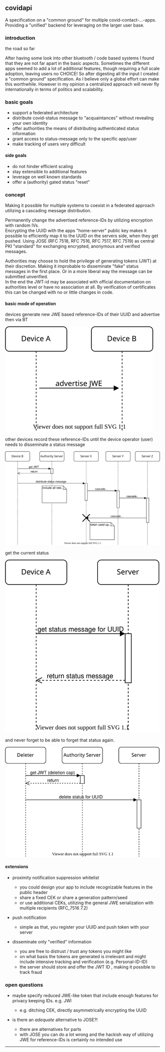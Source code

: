 ## covidapi

A specification on a "common ground" for multiple covid-contact-...-apps.
Providing a "unified" backend for leveraging on the larger user base. 

### introduction
the road so far

After having some look into other bluetooth / code based systems I found that they are not far apart in the basic aspects.
Sometimes the different apps seemed to add a lot of additional features, though requiring a full scale adoption, leaving users no CHOICE!
So after digesting all the input I created a "common ground" specification. As I believe only a global effort can make this worthwhile. 
However in my opinion a centralized approach will never fly internationally in terms of politics and scalability. 

### basic goals

* support a federated architecture
* distribute covid-status message to "acquaintances" without revealing your own identity
* offer authorities the means of distributing authenticated status information    
* grant access to status-message only to the specific app/user  
* make tracking of users very difficult 

#### side goals

* do not hinder efficient scaling
* stay extensible to additional features
* leverage on well known standards
* offer a (authority) gated status "reset"  

### concept

Making it possible for multiple systems to coexist in a federated approach utilizing a cascading message distribution. 

Permanently change the advertised reference-IDs by utilizing encryption with random IVs.  
Encrypting the UUID with the apps "home-server" public key makes it possible to efficiently map it to the UUID on the servers side, when they get pushed.
Using JOSE (RFC 7518, RFC 7516, RFC 7517, RFC 7519) as central PKI "standard" for exchanging encrypted, anonymous and verified messages.                 

Authorities may choose to hold the privilege of generating tokens (JWT) at their discretion. Making it improbable to disseminate "fake" status messages in the first place. Or in a more liberal way the message can be submitted unverified.    
In the end the JWT-id may be associated with official documentation on authorities level or have no association at all. 
By verification of certificates this can be changed with no or little changes in code.       

#### basic mode of operation

devices generate new JWE based reference-IDs of their UUID and advertise then via BT 
 
![advertise unique ids (you could renew that like always) ](/docs/img/blehdah.svg)

other devices record these reference-IDs until the device operator (user) needs to disseminate a status message 

![distribute status message](/docs/img/poststatus.svg)

get the current status 

![check status](/docs/img/getstatus.svg)

and never forget to be able to forget that status again.  

![delete status](/docs/img/deletestatus.svg)

#### extensions

* proximity notification suppression whitelist   
  * you could design your app to include recognizable features in the public header
  * share a fixed CEK or share a generation pattern/seed 
  * or use additional CEKs, utilizing the general JWE serialization with multiple recipients (RFC_7516 7.2) 
  
* push notification
  * simple as that, you register your UUID and push token with your server
  
* disseminate only "verified" information
  * you are free to distrust / trust any tokens you might like
  * on what basis the tokens are generated is irrelevant and might include intensive tracking and verification (e.g. Personal-ID-ID)    
  * the server should store and offer the JWT ID , making it possible to track fraud
  

### open questions

* maybe specify reduced JWE-like token that include enough features for privacy keeping IDs. e.g. JWI
  * e.g. ditching CEK, directly asymmetrically encrypting the UUID

* is there an *adequate* alternative to JOSE?!  
     * there are alternatives for parts
     * with JOSE you can do a lot wrong and the hackish way of utilizing JWE for reference-IDs is certainly no intended use   
        
        
-----